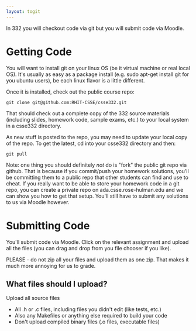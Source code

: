 ```yaml
---
layout: togit
---
```

In 332 you will checkout code via git but you will submit code via Moodle.

# Getting Code

You will want to install git on your linux OS (be it virtual machine
or real local OS).  It's usually as easy as a package install
(e.g. sudo apt-get install git for you ubuntu users), be each linux
flavor is a little different.

Once it is installed, check out the public course repo:

    git clone git@github.com:RHIT-CSSE/csse332.git
    
That should check out a complete copy of the 332 source materials
(including slides, homework code, sample exams, etc.) to your local
system in a csse332 directory.

As new stuff is posted to the repo, you may need to update your local
copy of the repo.  To get the latest, cd into your csse332 directory
and then:

    git pull

Note: one thing you should definitely *not* do is "fork" the public
git repo via github.  That is because if you commit/push your homework
solutions, you'll be committing them to a public repo that other
students can find and use to cheat.  If you really want to be able to
store your homework code in a git repo, you can create a private repo
on ada.csse.rose-hulman.edu and we can show you how to get that setup.
You'll still have to submit any solutions to us via Moodle however.

# Submitting Code

You'll submit code via Moodle.  Click on the relevant assignment and
upload all the files (you can drag and drop from you file chooser if
you like).

PLEASE - do not zip all your files and upload them as one zip.  That
makes it much more annoying for us to grade.

## What files should I upload?

Upload all source files

* All .h or .c files, including files you didn't edit (like tests, etc.)
* Also any Makefiles or anything else required to build your code
* Don't upload compiled binary files (.o files, executable files)




